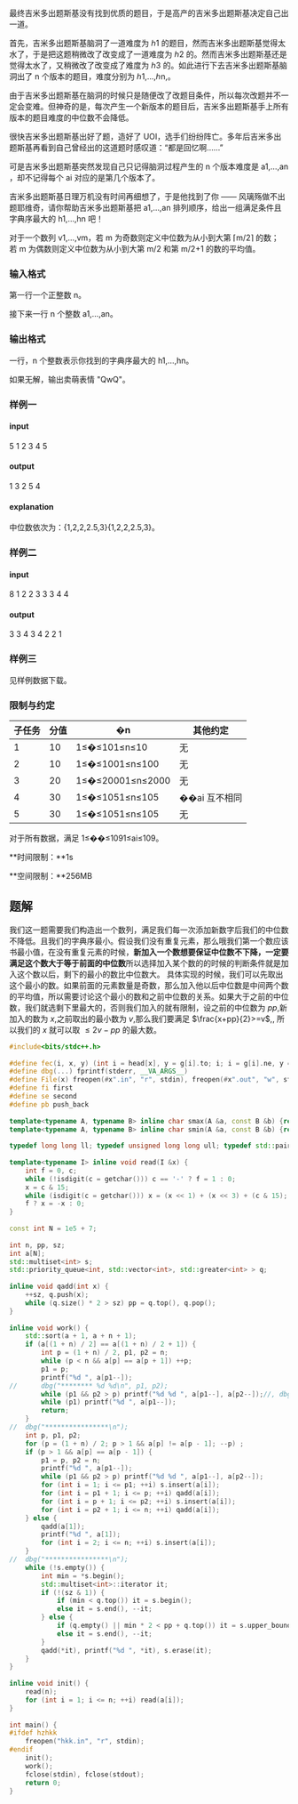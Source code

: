 最终吉米多出题斯基没有找到优质的题目，于是高产的吉米多出题斯基决定自己出一道。

首先，吉米多出题斯基脑洞了一道难度为 ℎ1​ 的题目，然而吉米多出题斯基觉得太水了，于是把这题稍微改了改变成了一道难度为 ℎ2 的。然而吉米多出题斯基还是觉得太水了，又稍微改了改变成了难度为 ℎ3​ 的。如此进行下去吉米多出题斯基脑洞出了 n 个版本的题目，难度分别为 ℎ1,…,ℎn​,​。

由于吉米多出题斯基在脑洞的时候只是随便改了改题目条件，所以每次改题并不一定会变难。但神奇的是，每次产生一个新版本的题目后，吉米多出题斯基手上所有版本的题目难度的中位数不会降低。

很快吉米多出题斯基出好了题，造好了 UOI，选手们纷纷阵亡。多年后吉米多出题斯基再看到自己曾经出的这道题时感叹道：“都是回忆啊……”

可是吉米多出题斯基突然发现自己只记得脑洞过程产生的 n 个版本难度是 a1​,…,an​，却不记得每个 ai​ 对应的是第几个版本了。

吉米多出题斯基日理万机没有时间再细想了，于是他找到了你 —— 风璃殇做不出题耶维奇，请你帮助吉米多出题斯基把 a1​,…,an​ 排列顺序，给出一组满足条件且字典序最大的 h1​,…,hn​ 吧！

对于一个数列 v1​,…,vm​，若 m 为奇数则定义中位数为从小到大第 ⌈m/2⌉ 的数；若 m 为偶数则定义中位数为从小到大第 m/2 和第 m/2+1 的数的平均值。

### 输入格式

第一行一个正整数 n。

接下来一行 n 个整数 a1​,…,an​。

### 输出格式

一行，n 个整数表示你找到的字典序最大的 h1​,…,hn​。

如果无解，输出卖萌表情 "QwQ"。

### 样例一

#### input

5
1 2 3 4 5

#### output

1 3 2 5 4

#### explanation

中位数依次为：{1,2,2,2.5,3}{1,2,2,2.5,3}。

### 样例二

#### input

8
1 2 2 3 3 3 4 4

#### output

3 3 4 3 4 2 2 1

### 样例三

见样例数据下载。

### 限制与约定

|子任务|分值|�n|其他约定|
|---|---|---|---|
|1|10|1≤�≤101≤n≤10|无|
|2|10|1≤�≤1001≤n≤100|无|
|3|20|1≤�≤20001≤n≤2000|无|
|4|30|1≤�≤1051≤n≤105|��ai​ 互不相同|
|5|30|1≤�≤1051≤n≤105|无|

对于所有数据，满足 1≤��≤1091≤ai​≤109。

**时间限制：**1s

**空间限制：**256MB


## 题解
我们这一题需要我们构造出一个数列，满足我们每一次添加新数字后我们的中位数不降低。且我们的字典序最小。假设我们没有重复元素，那么哦我们第一个数应该书最小值，在没有重复元素的时候，**新加入一个数想要保证中位数不下降，一定要满足这个数大于等于前面的中位数**所以选择加入某个数的的时候的判断条件就是加入这个数以后，剩下的最小的数比中位数大。
具体实现的时候，我们可以先取出这个最小的数。如果前面的元素数量是奇数，那么加入他以后中位数是中间两个数的平均值，所以需要讨论这个最小的数和之前中位数的关系。如果大于之前的中位数，我们就选剩下里最大的，否则我们加入的就有限制，设之前的中位数为 $pp$,新加入的数为 $x$,之前取出的最小数为 $v$,那么我们要满足 $\frac{x+pp}{2}>=v$,, 所以我们的 $x$ 就可以取 $\leq 2v-pp$ 的最大数。

```cpp
#include<bits/stdc++.h>
 
#define fec(i, x, y) (int i = head[x], y = g[i].to; i; i = g[i].ne, y = g[i].to)
#define dbg(...) fprintf(stderr, __VA_ARGS__)
#define File(x) freopen(#x".in", "r", stdin), freopen(#x".out", "w", stdout)
#define fi first
#define se second
#define pb push_back
 
template<typename A, typename B> inline char smax(A &a, const B &b) {return a < b ? a = b, 1 : 0;}
template<typename A, typename B> inline char smin(A &a, const B &b) {return b < a ? a = b, 1 : 0;}
 
typedef long long ll; typedef unsigned long long ull; typedef std::pair<int, int> pii;
 
template<typename I> inline void read(I &x) {
	int f = 0, c;
	while (!isdigit(c = getchar())) c == '-' ? f = 1 : 0;
	x = c & 15;
	while (isdigit(c = getchar())) x = (x << 1) + (x << 3) + (c & 15);
	f ? x = -x : 0;
}
 
const int N = 1e5 + 7;
 
int n, pp, sz;
int a[N];
std::multiset<int> s;
std::priority_queue<int, std::vector<int>, std::greater<int> > q;
 
inline void qadd(int x) {
	++sz, q.push(x);
	while (q.size() * 2 > sz) pp = q.top(), q.pop();
}
 
inline void work() {
	std::sort(a + 1, a + n + 1);
	if (a[(1 + n) / 2] == a[(1 + n) / 2 + 1]) {
		int p = (1 + n) / 2, p1, p2 = n;
		while (p < n && a[p] == a[p + 1]) ++p;
		p1 = p;
		printf("%d ", a[p1--]);
//		dbg("******** %d %d\n", p1, p2);
		while (p1 && p2 > p) printf("%d %d ", a[p1--], a[p2--]);//, dbg("*** %d %d, -> %d\n", p1, p2, (1 + n) / 2);
		while (p1) printf("%d ", a[p1--]);
		return;
	}
//	dbg("****************\n");
	int p, p1, p2;
	for (p = (1 + n) / 2; p > 1 && a[p] != a[p - 1]; --p) ;
	if (p > 1 && a[p] == a[p - 1]) {
		p1 = p, p2 = n;
		printf("%d ", a[p1--]);
		while (p1 && p2 > p) printf("%d %d ", a[p1--], a[p2--]);
		for (int i = 1; i <= p1; ++i) s.insert(a[i]);
		for (int i = p1 + 1; i <= p; ++i) qadd(a[i]);
		for (int i = p + 1; i <= p2; ++i) s.insert(a[i]);
		for (int i = p2 + 1; i <= n; ++i) qadd(a[i]);
	} else {
		qadd(a[1]);
		printf("%d ", a[1]);
		for (int i = 2; i <= n; ++i) s.insert(a[i]);
	}
//	dbg("****************\n");
	while (!s.empty()) {
		int min = *s.begin();
		std::multiset<int>::iterator it;
		if (!(sz & 1)) {
			if (min < q.top()) it = s.begin();
			else it = s.end(), --it;
		} else {
			if (q.empty() || min * 2 < pp + q.top()) it = s.upper_bound(min * 2 - pp), --it;
			else it = s.end(), --it;
		}
		qadd(*it), printf("%d ", *it), s.erase(it);
	}
}
 
inline void init() {
	read(n);
	for (int i = 1; i <= n; ++i) read(a[i]);
}
 
int main() {
#ifdef hzhkk
	freopen("hkk.in", "r", stdin);
#endif
	init();
	work();
	fclose(stdin), fclose(stdout);
	return 0;
}
```